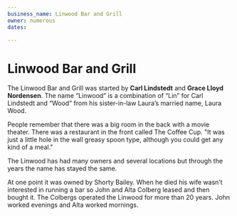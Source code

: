 ```yaml
---
business_name: Linwood Bar and Grill
owner: numerous
dates: 

---
```


# **Linwood Bar and Grill**

The Linwood Bar and Grill was started by **Carl Lindstedt** and **Grace Lloyd Nordensen**.
The name “Linwood” is a combination of “Lin” for Carl Lindstedt and “Wood” from his sister-in-law Laura’s married name, Laura Wood.  

People remember that there was a big room in the back with a movie theater. There was a restaurant in the front called The Coffee Cup.  "It was just a little hole in the wall greasy spoon type, although you could get any kind of a meal."

The Linwood has had many owners and several locations but through the years the name has stayed the same.

At one point it was owned by Shorty Bailey. When he died his wife wasn’t interested in running a bar so John and Alta Colberg leased and then bought it. The Colbergs  operated the Linwood for more than 20 years. John worked evenings and Alta worked mornings.

